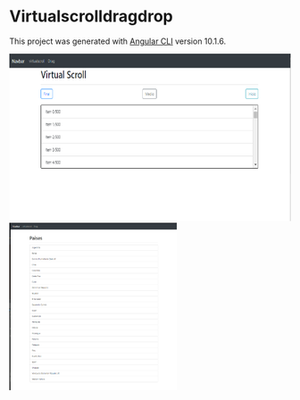 # Virtualscrolldragdrop

This project was generated with [Angular CLI](https://github.com/angular/angular-cli) version 10.1.6.

<img src="15-captures/1.png" height="300">
<img src="15-captures/2.png" height="300">

